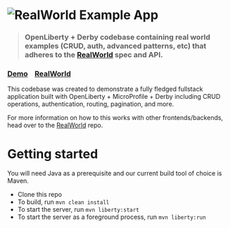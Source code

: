 # ![RealWorld Example App](static/openliberty-realworld-logo.png)

> ### OpenLiberty + Derby codebase containing real world examples (CRUD, auth, advanced patterns, etc) that adheres to the [RealWorld](https://github.com/gothinkster/realworld) spec and API.


### [Demo](https://github.com/gothinkster/realworld)&nbsp;&nbsp;&nbsp;&nbsp;[RealWorld](https://github.com/gothinkster/realworld)


This codebase was created to demonstrate a fully fledged fullstack application built with OpenLiberty + MicroProfile + Derby including CRUD operations, authentication, routing, pagination, and more.

For more information on how to this works with other frontends/backends, head over to the [RealWorld](https://github.com/gothinkster/realworld) repo.

# Getting started

You will need Java as a prerequisite and our current build tool of choice is Maven.
* Clone this repo
* To build, run `mvn clean install`
* To start the server, run `mvn liberty:start`
* To start the server as a foreground process, run `mvn liberty:run`
